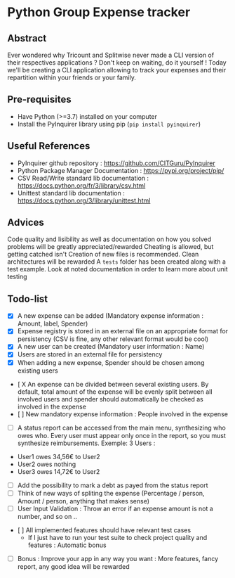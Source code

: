 # Python Group Expense tracker

## Abstract

Ever wondered why Tricount and Splitwise never made a CLI version of their respectives applications ? Don't keep on waiting, do it yourself ! Today we'll be creating a CLI application allowing to track your expenses and their repartition within your friends or your family. 

## Pre-requisites
- Have Python (>=3.7) installed on your computer
- Install the PyInquirer library using pip (`pip install pyinquirer`)

## Useful References
- PyInquirer github repository : https://github.com/CITGuru/PyInquirer
- Python Package Manager Documentation : https://pypi.org/project/pip/
- CSV Read/Write standard lib documentation : https://docs.python.org/fr/3/library/csv.html
- Unittest standard lib documentation : https://docs.python.org/3/library/unittest.html

## Advices
Code quality and lisibility as well as documentation on how you solved problems will be greatly appreciated/rewarded
Cheating is allowed, but getting catched isn't
Creation of new files is recommended. Clean architectures will be rewarded
A `tests` folder has been created along with a test example. Look at noted documentation in order to learn more about unit testing
## Todo-list

- [X] A new expense can be added (Mandatory expense information : Amount, label, Spender)
- [X] Expense registry is stored in an external file on an appropriate format for persistency (CSV is fine, any other relevant format would be cool)
- [X] A new user can be created (Mandatory user information : Name)
- [X] Users are stored in an external file for persistency
- [X] When adding a new expense, Spender should be chosen among existing users
- [ X An expense can be divided between several existing users. By default, total amount of the expense will be evenly split between all involved users and spender should automatically be checked as involved in the expense
- [ ] New mandatory expense information : People involved in the expense
- [ ] A status report can be accessed from the main menu, synthesizing who owes who. Every user must appear only once in the report, so you must synthesize reimbursements. 
Exemple: 3 Users :
- User1 owes 34,56€ to User2
- User2 owes nothing
- User3 owes 14,72€ to User2
- [ ] Add the possibility to mark a debt as payed from the status report 
- [ ] Think of new ways of spliting the expense (Percentage / person, Amount / person, anything that makes sense)
- [ ] User Input Validation : Throw an error if an expense amount is not a number, and so on ..
- [ ] All implemented features should have relevant test cases
    - If I just have to run your test suite to check project quality and features : Automatic bonus
- [ ] Bonus : Improve your app in any way you want : More features, fancy report, any good idea will be rewarded

